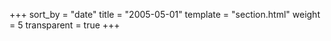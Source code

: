 +++
sort_by = "date"
title = "2005-05-01"
template = "section.html"
weight = 5
transparent = true
+++